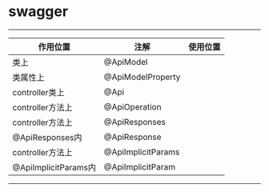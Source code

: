 # swagger
***
作用位置|注解|使用位置
-|-|-
类上|@ApiModel
类属性上|@ApiModelProperty
controller类上|@Api
controller方法上|@ApiOperation
controller方法上|@ApiResponses
@ApiResponses内|@ApiResponse
controller方法上|@ApiImplicitParams
@ApiImplicitParams内|@ApiImplicitParam
***